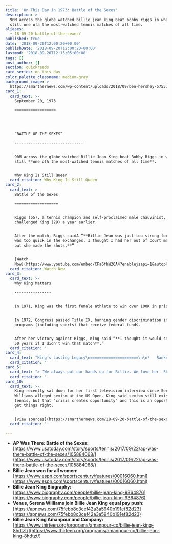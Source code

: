 ```yaml
---
title: 'On This Day in 1973: Battle of the Sexes'
description: >-
  90M across the globe watched billie jean king beat bobby riggs in what is
  still one ofa the most-watched tennis matches of all time.
aliases:
  - 18-09-20-battle-of-the-sexes/
published: true
date: '2018-09-20T12:00:20+00:00'
publishDate: '2018-09-20T12:00:20+00:00'
lastmod: '2018-09-20T12:15:05+00:00'
tags: []
post_author: []
section: quickreads
card_series: on this day
color_palette_classname: medium-gray
background_image: >-
  https://smarthernews.com/wp-content/uploads/2018/09/ben-hershey-575578-unsplash-1-scaled.jpg
card_1:
  card_text: >-
    September 20, 1973

    ==================

      
      
      
    “BATTLE OF THE SEXES”

    ------------------------------


    90M across the globe watched Billie Jean King beat Bobby Riggs in what is
    still **one ofA the most-watched tennis matches of all time**.


    Why King Is Still Queen
  card_citation: Why King Is Still Queen
card_2:
  card_text: >-
    Battle of the Sexes

    ===================


    Riggs (55), a tennis champion and self-proclaimed male chauvinist,
    challenged King (29) a year earlier.


    After the match, Riggs saidA “**Billie Jean was just too strong for me. She
    was too quick in the exchanges. I thought I had her out of court many times
    but she made the shots.**“


    [Watch
    Now](https://www.youtube.com/embed/CFa6fhW26A4?enablejsapi=1&autoplay=1&rel=0)
  card_citation: Watch Now
card_3:
  card_text: >-
    Why King Matters

    ----------------


    In 1971, King was the first female athlete to win over 100K in prizes.


    In 1972, Congress passed Title IX, banning gender discrimination in school
    programs (including sports) that receive federal fund$.


    After her victory against Riggs, King said “**I thought it would set us back
    50 years if I didn’t win that match**.”
  card_citation: ''
card_4:
  card_text: "King’s Lasting Legacy\n=====================\n\n*   Ranked #1 in women’s tennis worldwide six times\n*   Awarded 39 Grand Slams & the Presidential Medal of Freedom\n*   Founded Women’s Sports Foundation & magazine\n*   First female with a major sports arena named in her honor\n\n**Her advocacy for gender equality on and off the court continues.**"
  card_citation: ''
card_5:
  card_text: "> ‘We always put our hands up for Billie. We love her. She has a tremendous history, not just in women’s tennis, but in leading rights for people, in general, no matter who they were.”\n> \n> Venus Williams, April 2018, after joining the advisory board at the Billie Jean King Leadership Initiative, a nonprofit founded by King aimed at eliminating workplace inequalities & promoting diversity."
  card_citation: ''
card_10:
  card_text: >-
    King recently sat down for her first television interview since Serena
    Williams alleged sexism at the US Open. King said sexism still exists in
    tennis, but that "crisis creates opportunity" and this is an opportunity to
    get things right.


    [view sources](https://smarthernews.com/18-09-20-battle-of-the-sexes/)
  card_citation: ''

---
```

*   **AP Was There: Battle of the Sexes:** [https://www.usatoday.com/story/sports/tennis/2017/09/22/ap-was-there-battle-of-the-sexes/105884068/](https://www.usatoday.com/story/sports/tennis/2017/09/22/ap-was-there-battle-of-the-sexes/105884068/)
*   **Billie Jean won for all women:** [https://www.espn.com/sportscentury/features/00016060.html](https://www.espn.com/sportscentury/features/00016060.html)
*   **Billie Jean King Biography:**  
    [https://www.biography.com/people/billie-jean-king-9364876](https://www.biography.com/people/billie-jean-king-9364876)
*   **Venus, Serena Williams join Billie Jean King equal pay push:** [https://apnews.com/75febb8c3cef42a3a5940b191ef82d23](https://apnews.com/75febb8c3cef42a3a5940b191ef82d23)
*   **Billie Jean King Amanpour and Company:**  
    [https://www.thirteen.org/programs/amanpour-co/billie-jean-king-8hdtzt/](https://www.thirteen.org/programs/amanpour-co/billie-jean-king-8hdtzt/)